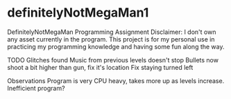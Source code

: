 # definitelyNotMegaMan1
DefinitelyNotMegaMan Programming Assignment
Disclaimer:
I don't own any asset currently in the program.
This project is for my personal use in practicing my 
programming knowledge and having some fun along the way.

TODO
Glitches found
Music from previous levels doesn't stop
Bullets now shoot a bit higher than gun, fix it's location
Fix staying turned left

Observations
Program is very CPU heavy, takes more up as levels increase. Inefficient program?